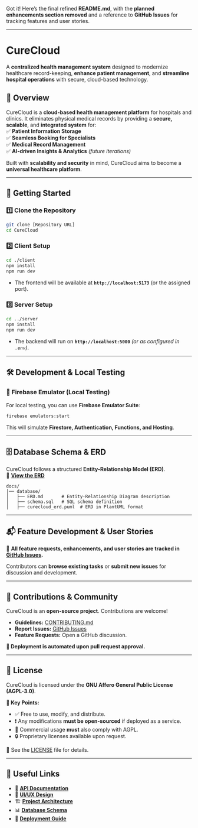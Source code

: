 Got it! Here’s the final refined **README.md**, with the **planned enhancements section removed** and a reference to **GitHub Issues** for tracking features and user stories.

---

# **CureCloud**

A **centralized health management system** designed to modernize healthcare record-keeping, **enhance patient management**, and **streamline hospital operations** with secure, cloud-based technology.

## **📌 Overview**

CureCloud is a **cloud-based health management platform** for hospitals and clinics. It eliminates physical medical records by providing a **secure, scalable**, and **integrated system** for:  
✅ **Patient Information Storage**  
✅ **Seamless Booking for Specialists**  
✅ **Medical Record Management**  
✅ **AI-driven Insights & Analytics** _(future iterations)_

Built with **scalability and security** in mind, CureCloud aims to become a **universal healthcare platform**.

---

## **🚀 Getting Started**

### **1️⃣ Clone the Repository**

```sh
git clone [Repository URL]
cd CureCloud
```

### **2️⃣ Client Setup**

```sh
cd ./client
npm install
npm run dev
```

-   The frontend will be available at **`http://localhost:5173`** (or the assigned port).

### **3️⃣ Server Setup**

```sh
cd ../server
npm install
npm run dev
```

-   The backend will run on **`http://localhost:5000`** _(or as configured in `.env`)_.

---

## **🛠️ Development & Local Testing**

### **🔹 Firebase Emulator (Local Testing)**

For local testing, you can use **Firebase Emulator Suite**:

```sh
firebase emulators:start
```

This will simulate **Firestore, Authentication, Functions, and Hosting**.

---

## **🗄️ Database Schema & ERD**

CureCloud follows a structured **Entity-Relationship Model (ERD)**.  
📌 **[View the ERD](docs/database/ERD.md)**

```
docs/
│── database/
│   ├── ERD.md       # Entity-Relationship Diagram description
│   ├── schema.sql   # SQL schema definition
│   ├── curecloud_erd.puml  # ERD in PlantUML format
```

---

## **📬 Feature Development & User Stories**

🚀 **All feature requests, enhancements, and user stories are tracked in [GitHub Issues](https://github.com/your-repo/issues).**

Contributors can **browse existing tasks** or **submit new issues** for discussion and development.

---

## **🤝 Contributions & Community**

CureCloud is an **open-source project**. Contributions are welcome!

-   **Guidelines:** [CONTRIBUTING.md](CONTRIBUTING.md)
-   **Report Issues:** [GitHub Issues](https://github.com/your-repo/issues)
-   **Feature Requests:** Open a GitHub discussion.

**🚀 Deployment is automated upon pull request approval.**

---

## **📜 License**

CureCloud is licensed under the **GNU Affero General Public License (AGPL-3.0)**.

**🔹 Key Points:**

-   ✅ Free to use, modify, and distribute.
-   ❗ Any modifications **must be open-sourced** if deployed as a service.
-   🏢 Commercial usage **must** also comply with AGPL.
-   🔒 Proprietary licenses available upon request.

📌 See the [LICENSE](LICENSE) file for details.

---

## **📎 Useful Links**

-   📖 **[API Documentation](docs/API.md)**
-   🎨 **[UI/UX Design](docs/design.md)**
-   🏗️ **[Project Architecture](docs/Architecture.md)**
-   📊 **[Database Schema](docs/database/ERD.md)**
-   🚀 **[Deployment Guide](docs/Deployment.md)**

